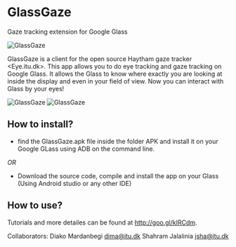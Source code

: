 GlassGaze
=========
Gaze tracking extension for Google Glass

![GlassGaze](https://raw.githubusercontent.com/dmardanbeigi/GlassGaze/master/ScreenShots/droidAtScreen-30.png "Eye.itu.dk")

GlassGaze is a client for the open source Haytham gaze tracker <Eye.itu.dk>. This app allows you to do eye tracking and gaze tracking on Google Glass. It allows the Glass to know where exactly you are looking at inside the display and even in your field of view. Now you can interact with Glass by your eyes!

![GlassGaze](https://raw.githubusercontent.com/dmardanbeigi/GlassGaze/master/ScreenShots/droidAtScreen-82.png "Eye.itu.dk")
![GlassGaze](https://raw.githubusercontent.com/dmardanbeigi/GlassGaze/master/ScreenShots/droidAtScreen-128.png "Eye.itu.dk")


How to install?
--------------
- find the GlassGaze.apk file inside the folder APK and install it on your Google GLass using ADB on the command line.

*OR*

- Download the source code, compile and install the app on your Glass (Using Android studio or any other IDE) 


How to use?
--------------
Tutorials and more detailes can be found at <http://goo.gl/kIRCdm>.

Collaborators:
Diako Mardanbegi <dima@itu.dk>
Shahram Jalalinia <jsha@itu.dk>

